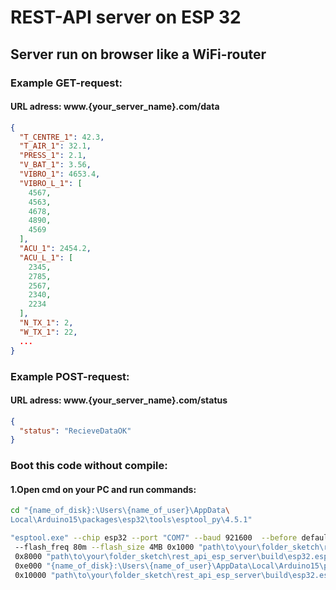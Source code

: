 # REST-API server on ESP 32
## Server run on browser like a WiFi-router
### Example GET-request:
#### URL adress: www.{your_server_name}.com/data
```json
{
  "T_CENTRE_1": 42.3,
  "T_AIR_1": 32.1,
  "PRESS_1": 2.1,
  "V_BAT_1": 3.56,
  "VIBRO_1": 4653.4,
  "VIBRO_L_1": [
    4567,
    4563,
    4678,
    4890,
    4569
  ],
  "ACU_1": 2454.2,
  "ACU_L_1": [
    2345,
    2785,
    2567,
    2340,
    2234
  ],
  "N_TX_1": 2,
  "W_TX_1": 22,
  ...
}
```
### Example POST-request:
#### URL adress: www.{your_server_name}.com/status
```json
{
  "status": "RecieveDataOK"
}
```

### Boot this code without compile:
#### 1.Open cmd on your PC and run commands:
```bash
cd "{name_of_disk}:\Users\{name_of_user}\AppData\
Local\Arduino15\packages\esp32\tools\esptool_py\4.5.1"
```
```bash
"esptool.exe" --chip esp32 --port "COM7" --baud 921600  --before default_reset --after hard_reset write_flash  -z --flash_mode dio
 --flash_freq 80m --flash_size 4MB 0x1000 "path\to\your\folder_sketch\rest_api_esp_server\build\esp32.esp32.esp32da\Web_server_sts.ino.bootloader.bin" 
 0x8000 "path\to\your\folder_sketch\rest_api_esp_server\build\esp32.esp32.esp32da\Web_server_sts.ino.partitions.bin" 
 0xe000 "{name_of_disk}:\Users\{name_of_user}\AppData\Local\Arduino15\packages\esp32\hardware\esp32\2.0.14/tools/partitions/boot_app0.bin" 
 0x10000 "path\to\your\folder_sketch\rest_api_esp_server\build\esp32.esp32.esp32da\Web_server_sts.ino.bin"
```
